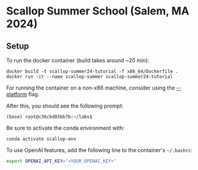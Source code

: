 # Scallop Summer School (Salem, MA 2024)

## Setup
To run the docker container (build takes around ~20 min):
```
docker build -t scallop-summer24-tutorial -f x86_64/Dockerfile .
docker run -it --name scallop-summer scallop-summer24-tutorial
```
For running the container on a non-x86 machine, consider using the [--platform](https://docs.docker.com/build/building/multi-platform/) flag.

After this, you should see the following prompt:
```
(base) root@c36cbd85bb7b:~/labs$
```
Be sure to activate the conda environment with:
```
conda activate scallop-env
```
To use OpenAI features, add the following line to the container's `~/.bashrc`:
```bash
export OPENAI_API_KEY="<YOUR_OPENAI_KEY>"
```
